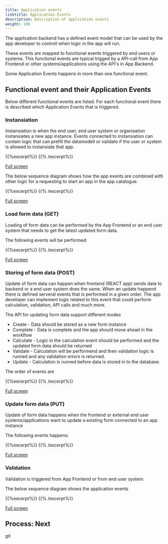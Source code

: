 ```yaml
---
title: Application events
linktitle: Application Events
description: Description of application events
weight: 100
---
```


The application backend has a defined event model that can be used by the app developer
to controll when logic in the app will run.

These events are mapped to functional events triggered by end users or systems. This functional events are typical trigged by a API-call 
from App Frontend or other systems/applications using the API's in App Backend. 

Some Application Events happens in more than one functional event. 

## Functional event and their Application Events
Below different functional events are listed. For each functional event there is described which Application Events that is triggered.

### Instansiation
Instansiation is when the end user, end user system or organisation instansiates a new app instance.
Events connected to instansiation can contain logic that can prefill the datamodell
or validate if the user or system is allowed to instansiate that app.

{{%excerpt%}}
<object data="/teknologi/altinnstudio/architecture/application/altinn-apps/app/app-backend/app-events/swimlane_instansiation.svg" type="image/svg+xml" style="width: 100%;  max-width: 1300px;"></object>
{{% /excerpt%}}

[Full screen](/teknologi/altinnstudio/architecture/application/altinn-apps/app/app-backend/app-events/swimlane_instansiation.svg)

The below sequence diagram shows how the app events are combined with other logic for a requesting to start an app in the app catalogue.

{{%excerpt%}}
<object data="/teknologi/altinnstudio/architecture/application/altinn-apps/app/app-backend/app-events/instansiation_sequence.svg" type="image/svg+xml" style="width: 100%;  max-width: 1300px;"></object>
{{% /excerpt%}}

[Full screen](/teknologi/altinnstudio/architecture/application/altinn-apps/app/app-backend/app-events/instansiation_sequence.svg)

### Load form data (GET)
Loading of form data can be performed by the App Frontend or an end user system that needs to get
the latest updated form data. 

The following events will be performed

{{%excerpt%}}
<object data="/teknologi/altinnstudio/architecture/application/altinn-apps/app/app-backend/app-events/swimlane_getformdata.svg" type="image/svg+xml" style="width: 100%;  max-width: 1300px;"></object>
{{% /excerpt%}}

[Full screen](/teknologi/altinnstudio/architecture/application/altinn-apps/app/app-backend/app-events/swimlane_getformdata.svg)

### Storing of form data (POST)
Update of form data can happen when frontend (REACT app) sends data to backend
or a end user system does the same. When an update happend there is defined serveral
events that is performed in a given order. The app developer can implement
logic related to this event that could perform calculation, validation, API calls and much more.

The API for updating form data support different modes

* Create - Data should be stored as a new form instance
* Complete - Data is complete and the app should move ahead in the workflow
* Calculate - Logic in the calculation event should be performed and the updated form data should be returned
* Validate - Calculation will be performend and then validation logic is runned and any validation errors is returned.
* Update - Calculation is runned before data is stored in to the database.

The order of events are

{{%excerpt%}}
<object data="/teknologi/altinnstudio/architecture/application/altinn-apps/app/app-backend/app-events/events_post.svg" type="image/svg+xml" style="width: 100%;  max-width: 300px;"></object>
{{% /excerpt%}}


[Full screen](/teknologi/altinnstudio/architecture/application/altinn-apps/app/app-backend/app-events/events_post.svg)

### Update form data (PUT)
Update of form data happens when the frontend or external end user systems/applications 
want to update a existing form connected to an app instance

The following events happens:

{{%excerpt%}}
<object data="/teknologi/altinnstudio/architecture/application/altinn-apps/app/app-backend/app-events/swimlane_updateformdata.svg" type="image/svg+xml" style="width: 100%;  max-width: 1300px;"></object>
{{% /excerpt%}}

[Full screen](/teknologi/altinnstudio/architecture/application/altinn-apps/app/app-backend/app-events/swimlane_updateformdata.svg)

### Validation
Validation is triggered from App Frontend or from end user system. 

The below sequence diagram shows the application events 

{{%excerpt%}}
<object data="/teknologi/altinnstudio/architecture/application/altinn-apps/app/app-backend/app-events/validation_sequence.svg" type="image/svg+xml" style="width: 100%;  max-width: 1300px;"></object>
{{% /excerpt%}}


[Full screen](/teknologi/altinnstudio/architecture/application/altinn-apps/app/app-backend/app-events/validation_sequence.svg)
## Process: Next
git